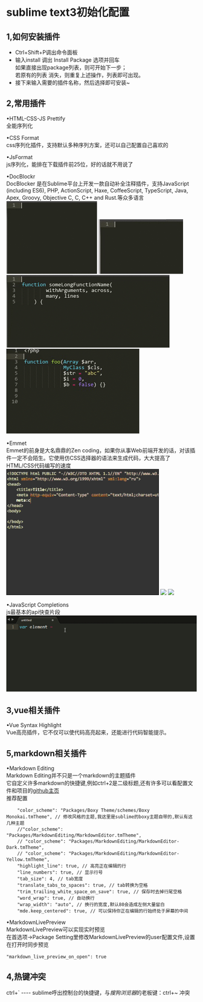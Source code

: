 sublime text3初始化配置
====

1,如何安装插件
----
* Ctrl+Shift+P调出命令面板 
* 输入install 调出 Install Package 选项并回车		
	 如果直接出现package列表，则可开始下一步；		
     若原有的列表 消失，则重复上述操作，列表即可出现。
* 接下来输入需要的插件名称，然后选择即可安装~


2,常用插件
----
•HTML-CSS-JS Prettify       
全能序列化

•CSS Format         
css序列化插件，支持默认多种序列方案，还可以自己配置自己喜欢的

•JsFormat       
js序列化，能排在下载插件前25位，好的话就不用说了


•DocBlockr      	
DocBlocker 是在Sublime平台上开发一款自动补全注释插件，支持JavaScript (including ES6), PHP, ActionScript, Haxe, CoffeeScript, TypeScript, Java, Apex, Groovy, Objective C, C, C++ and Rust.等众多语言
![](/images/sublime/DocBlockr.gif)
![](/images/sublime/DocBlockr2.gif)
![](/images/sublime/DocBlockr3.gif)
![](/images/sublime/DocBlockr4.gif)

•Emmet      
Emmet的前身是大名鼎鼎的Zen coding，如果你从事Web前端开发的话，对该插件一定不会陌生。它使用仿CSS选择器的语法来生成代码，大大提高了HTML/CSS代码编写的速度
![](/images/sublime/Emmet.jpg)
![](/images/sublime/Emmet2.jpg)
![](/images/sublime/Emmet3.jpg)

•JavaScript Completions         
js最基本的api快查片段
![](/images/sublime/JavaScript%20Completions.gif)

3,vue相关插件
----
•Vue Syntax Highlight		
Vue高亮插件，它不仅可以使代码高亮起来，还能进行代码智能提示。

5,markdown相关插件
----
•Markdown Editing       
Markdown Editing并不只是一个markdown的主题插件		
它自定义许多markdown的快捷键,例如ctrl+2是二级标题,还有许多可以看配置文件和项目的[github主页](https://github.com/SublimeText-Markdown/MarkdownEditing)		
推荐配置

		"color_scheme": "Packages/Boxy Theme/schemes/Boxy Monokai.tmTheme", // 修改风格的主题,我这里是sublime的boxy主题自带的,默认有这几种主题 
        //"color_scheme": "Packages/MarkdownEditing/MarkdownEditor.tmTheme", 
        // "color_scheme": "Packages/MarkdownEditing/MarkdownEditor-Dark.tmTheme",
        // "color_scheme": "Packages/MarkdownEditing/MarkdownEditor-Yellow.tmTheme", 
        "highlight_line": true, // 高亮正在编辑的行 
        "line_numbers": true, // 显示行号 
        "tab_size": 4, // tab宽度 
        "translate_tabs_to_spaces": true, // tab转换为空格 
        "trim_trailing_white_space_on_save": true, // 保存时去掉行尾空格 
        "word_wrap": true, // 自动换行 
        "wrap_width": "auto", // 换行的宽度,默认80会造成左侧大量留白 
        "mde.keep_centered": true, // 可以保持你正在编辑的行始终处于屏幕的中间


•MarkdownLivePreview        	
MarkdownLivePreview可以实现实时预览		
在首选项->Package Setting里修改MarkdownLivePreview的user配置文件,设置在打开时同步预览

	"markdown_live_preview_on_open": true

4,热键冲突
----
ctrl+\`  ---- sublime呼出控制台的快捷键，与*搜狗浏览器*的老板键：ctrl+~ 冲突


